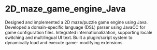 # 2D_maze_game_engine_Java
Designed and implemented a 2D maze/puzzle game engine using Java. Developed a domain-specific language (DSL) parser using JavaCC for game configuration files. Integrated internationalization, supporting locale switching and multilingual UI text. Built a plugin/script system to dynamically load and execute game- modifying extensions.
